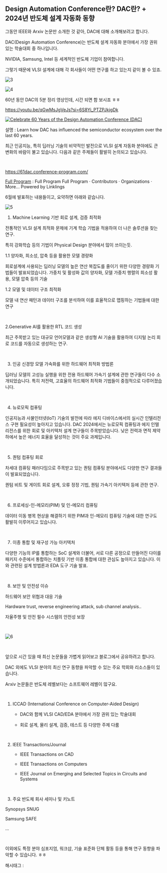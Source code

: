 ## Design Automation Conference란? DAC란? + 2024년 반도체 설계 자동화 동향

그동안 IEEE와 Arxiv 논문만 소개한 것 같아, DAC에 대해 소개해보려고 합니다.

DAC(Design Automation Conference)는 반도체 설계 자동화 분야에서 가장 권위 있는 학술대회 중 하나입니다.

NVIDIA, Samsung, Intel 등 세계적인 반도체 기업이 참여합니다.

그렇기 때문에 VLSI 설계에 대해 각 회사들이 어떤 연구를 하고 있는지 같이 볼 수 있죠.

![3](/asset/img/223468066786/3.png)

![4](/asset/img/223468066786/4.png)

60년 동안 DAC의 5분 정리 영상인데, 시간 되면 함 보시죠 ㅎㅎ

https://youtu.be/qGwMsJgVeJs?si=6S8Yi_PTZPJkjgDk

[![Celebrate 60 Years of the Design Automation Conference (DAC)](https://i.ytimg.com/vi/qGwMsJgVeJs/hqdefault.jpg)](https://youtu.be/qGwMsJgVeJs?si=6S8Yi_PTZPJkjgDk)

설명 : Learn how DAC has influenced the semiconductor ecosystem over the last 60 years.

최근 인공지능, 특히 딥러닝 기술의 비약적인 발전으로 VLSI 설계 자동화 분야에도 큰 변화의 바람이 불고 있습니다. 다음과 같은 주제들이 활발히 논의되고 있습니다.

​

https://61dac.conference-program.com/

[Full Program](https://61dac.conference-program.com/) : Full Program Full Program · Contributors · Organizations · More… Powered by Linklings

6월에 발표하는 내용들이고, 요약하면 아래와 같습니다.

![5](/asset/img/223468066786/5.png)

1. Machine Learning 기반 회로 설계, 검증 최적화

전통적인 VLSI 설계 최적화 문제에 기계 학습 기법을 적용하여 더 나은 솔루션을 찾는 연구.

특히 강화학습 등의 기법이 Physical Design 분야에서 많이 쓰이는듯.

1.1 양자화, 희소성, 압축 등을 활용한 모델 경량화

회로설계에 사용되는 딥러닝 모델의 높은 연산 복잡도를 줄이기 위한 다양한 경량화 기법들이 발표되었습니다. 가중치 및 활성화 값의 양자화, 모델 가중치 행렬의 희소성 활용, 모델 압축 등의 기술

1.2 모델 및 데이터 구조 최적화

모델 내 연산 패턴과 데이터 구조를 분석하여 이를 효율적으로 맵핑하는 기법들에 대한 연구

​

2.Generative AI를 활용한 RTL 코드 생성

최근 주목받고 있는 대규모 언어모델과 같은 생성형 AI 기술을 활용하여 디지털 논리 회로 코드를 자동으로 생성하는 연구.

​

3. 인공 신경망 모델 가속화를 위한 하드웨어 최적화 방법론

딥러닝 모델의 고성능 실행을 위한 전용 하드웨어 가속기 설계에 관한 연구들이 다수 소개되었습니다. 특히 저전력, 고효율의 하드웨어 최적화 기법들이 중점적으로 다루어졌습니다.

​

4. 뉴로모픽 컴퓨팅

인공지능과 사물인터넷(IoT) 기술의 발전에 따라 에지 디바이스에서의 실시간 인텔리전스 구현 필요성이 높아지고 있습니다. DAC 2024에서는 뉴로모픽 컴퓨팅과 에지 인텔리전스를 위한 회로 및 아키텍처 설계 연구들이 주목받았습니다. 낮은 전력과 면적 제약 하에서 높은 에너지 효율을 달성하는 것이 주요 과제입니다.

​

5. 퀀텀 컴퓨팅 회로

차세대 컴퓨팅 패러다임으로 주목받고 있는 퀀텀 컴퓨팅 분야에서도 다양한 연구 결과들이 발표되었습니다.

퀀텀 비트 및 게이트 회로 설계, 오류 정정 기법, 퀀텀 가속기 아키텍처 등에 관한 연구.

​

6. 프로세싱-인-메모리(PIM) 및 인-메모리 컴퓨팅

데이터 이동 병목 현상을 해결하기 위한 PIM과 인-메모리 컴퓨팅 기술에 대한 연구도 활발히 이루어지고 있습니다.

​

7. 이종 통합 및 재구성 가능 아키텍처  

다양한 기능의 IP를 통합하는 SoC 설계와 더불어, 서로 다른 공정으로 만들어진 다이를 패키지 수준에서 통합하는 치플릿 기반 이종 통합에 대한 관심도 높아지고 있습니다. 이와 관련된 설계 방법론과 EDA 도구 기술 발표.

​

8. 보안 및 안전성 이슈

하드웨어 보안 위협과 대응 기술

Hardware trust, reverse engineering attack, sub channel analysis..

자율주행 및 안전 필수 시스템의 안전성 보장

​

![6](/asset/img/223468066786/6.png)

​

앞으로 시간 있을 때 최신 논문들을 가볍게 읽어보고 블로그에서 공유하려고 합니다.

DAC 외에도 VLSI 분야의 최신 연구 동향을 파악할 수 있는 주요 학회와 리소스들이 있습니다.

Arxiv 논문들은 반도체 레벨보다는 소프트웨어 레벨이 많구요.

​

1. ICCAD (International Conference on Computer-Aided Design)

   - DAC와 함께 VLSI CAD/EDA 분야에서 가장 권위 있는 학술대회

   - 회로 설계, 물리 설계, 검증, 테스트 등 다양한 주제 다룸

​

2. IEEE Transactions/Journal 

   - IEEE Transactions on CAD 

   - IEEE Transactions on Computers

   - IEEE Journal on Emerging and Selected Topics in Circuits and Systems

​

3. 주요 반도체 회사 세미나 및 키노트

Synopsys SNUG

Samsung SAFE

...

​

이외에도 특정 분야 심포지엄, 워크샵, 기술 표준화 단체 활동 등을 통해 연구 동향을 파악할 수 있습니다. ㅎㅎ

 해시태그 : 